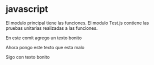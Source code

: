 # javascript
El modulo principal tiene las funciones.
El modulo  Test.js contiene las pruebas unitarias realizadas a las funciones.

En este comit agrego un texto bonito

Ahora pongo este texto que esta malo

Sigo con texto bonito
